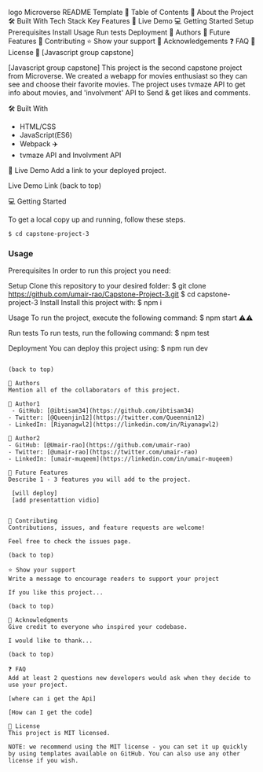 logo
Microverse README Template
📗 Table of Contents
📖 About the Project
🛠 Built With
Tech Stack
Key Features
🚀 Live Demo
💻 Getting Started
Setup
Prerequisites
Install
Usage
Run tests
Deployment
👥 Authors
🔭 Future Features
🤝 Contributing
⭐️ Show your support
🙏 Acknowledgements
❓ FAQ
📝 License
📖 [Javascript group capstone]


[Javascript group capstone] 
This project is the second capstone project from Microverse. We created a webapp for movies enthusiast so they can see and choose their favorite movies. The project uses tvmaze API to get info about movies, and 'involvment' API to Send & get likes and comments.

🛠 Built With
- HTML/CSS
- JavaScript(ES6)
- Webpack ✈️
- tvmaze API and Involvment API

🚀 Live Demo
Add a link to your deployed project.

Live Demo Link
(back to top)

💻 Getting Started

To get a local copy up and running, follow these steps.
```$ git clone https://github.com/umair-rao/Capstone-Project-3.git
$ cd capstone-project-3
```

### Usage

Prerequisites
In order to run this project you need:

Setup
Clone this repository to your desired folder:
$ git clone https://github.com/umair-rao/Capstone-Project-3.git
$ cd capstone-project-3
Install
Install this project with:
$ npm i

Usage
To run the project, execute the following command:
$ npm start ⚠️⚠️ 

Run tests
To run tests, run the following command:
 $ npm test

Deployment
You can deploy this project using:
$ npm run dev
```

(back to top)

👥 Authors
Mention all of the collaborators of this project.

👤 Author1
 - GitHub: [@ibtisam34](https://github.com/ibtisam34)
- Twitter: [@Queenjin12](https://twitter.com/Queennin12)
- LinkedIn: [Riyanagwl2](https://linkedin.com/in/Riyanagwl2)

👤 Author2
- GitHub: [@Umair-rao](https://github.com/umair-rao)
- Twitter: [@umair-rao](https://twitter.com/umair-rao)
- LinkedIn: [umair-muqeem](https://linkedin.com/in/umair-muqeem)

🔭 Future Features
Describe 1 - 3 features you will add to the project.

 [will deploy]
 [add presentattion vidio]


🤝 Contributing
Contributions, issues, and feature requests are welcome!

Feel free to check the issues page.

(back to top)

⭐️ Show your support
Write a message to encourage readers to support your project

If you like this project...

(back to top)

🙏 Acknowledgments
Give credit to everyone who inspired your codebase.

I would like to thank...

(back to top)

❓ FAQ
Add at least 2 questions new developers would ask when they decide to use your project.

[where can i get the Api]

[How can I get the code]

📝 License
This project is MIT licensed.

NOTE: we recommend using the MIT license - you can set it up quickly by using templates available on GitHub. You can also use any other license if you wish.


